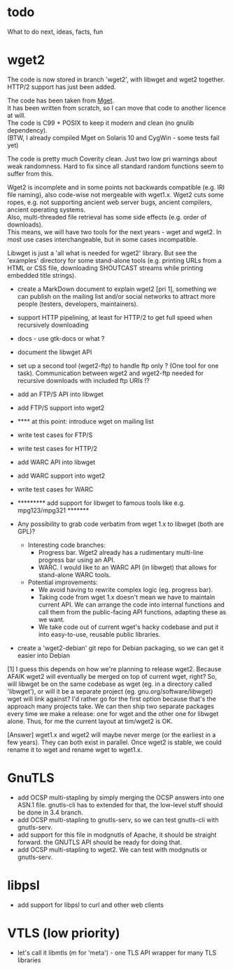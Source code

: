 # todo
What to do next, ideas, facts, fun

wget2
=====

The code is now stored in branch 'wget2', with libwget and wget2 together.
HTTP/2 support has just been added.

The code has been taken from [Mget](https://github.com/rockdaboot/mget).<br>
It has been written from scratch, so I can move that code to another licence at will.<br>
The code is C99 + POSIX to keep it modern and clean (no gnulib dependency).<br>
(BTW, I already compiled Mget on Solaris 10 and CygWin - some tests fail yet)

The code is pretty much Coverity clean. Just two low pri warnings about weak
randomness. Hard to fix since all standard random functions seem to suffer from this.

Wget2 is incomplete and in some points not backwards compatible (e.g. IRI file naming),
also code-wise not mergeable with wget1.x. Wget2 cuts some ropes, e.g. not supporting ancient
web server bugs, ancient compilers, ancient operating systems.<br>
Also, multi-threaded file retrieval has some side effects (e.g. order of downloads).<br>
This means, we will have two tools for the next years - wget and wget2. In most use
cases interchangeable, but in some cases incompatible.<br>

Libwget is just a 'all what is needed for wget2' library. But see the 'examples' directory for
some stand-alone tools (e.g. printing URLs from a HTML or CSS file, downloading SHOUTCAST streams while 
printing embedded title strings).

- create a MarkDown document to explain wget2 [pri 1], something we can publish on the mailing list
and/or social networks to attract more people (testers, developers, maintainers).

- support HTTP pipelining, at least for HTTP/2 to get full speed when recursively downloading
- docs - use gtk-docs or what ?
- document the libwget API
- set up a second tool (wget2-ftp) to handle ftp only ? (One tool for one task). Communication between
wget2 and wget2-ftp needed for recursive downloads with included ftp URIs !?
- add an FTP/S API into libwget
- add FTP/S support into wget2
- **** at this point: introduce wget on mailing list
- write test cases for FTP/S
- write test cases for HTTP/2
- add WARC API into libwget
- add WARC support into wget2
- write test cases for WARC
- ********* add support for libwget to famous tools like e.g. mpg123/mpg321 *******
- Any possibility to grab code verbatim from wget 1.x to libwget (both are GPL)?
  - Interesting code branches:
    - Progress bar. Wget2 already has a rudimentary multi-line progress bar using an API.
    - WARC. I would like to an WARC API (in libwget) that allows for stand-alone WARC tools.
  - Potential improvements:
    - We avoid having to rewrite complex logic (eg. progress bar).
    - Taking code from wget 1.x doesn't mean we have to maintain current API.
      We can arrange the code into internal functions and call them from the
      public-facing API functions, adapting these as we want.
    - We take code out of current wget's hacky codebase and put it into easy-to-use, reusable public libraries.
- create a 'wget2-debian' git repo for Debian packaging, so we can get it easier into Debian


[1] I guess this depends on how we're planning to release wget2. Because AFAIK wget2 will eventually
    be merged on top of current wget, right? So, will libwget be on the same codebase as wget
   (eg. in a directory called 'libwget'), or will it be a separate project (eg. gnu.org/software/libwget)
   wget will link against? I'd rather go for the first option because that's the approach many projects take.
   We can then ship two separate packages every time we make a release: one for wget and the other one for libwget
   alone. Thus, for me the current layout at tim/wget2 is OK.

[Answer] wget1.x and wget2 will maybe never merge (or the earliest in a few years). They can both exist in parallel.
         Once wget2 is stable, we could rename it to wget and rename wget to wget1.x.<br>

GnuTLS
======

- add OCSP multi-stapling by simply merging the OCSP answers into one ASN.1 file.
  gnutls-cli has to extended for that, the low-level stuff should be done in 3.4 branch.
- add OCSP multi-stapling to gnutls-serv, so we can test gnutls-cli with gnutls-serv.
- add support for this file in modgnutls of Apache, it should be straight forward.
  the GNUTLS API should be ready for doing that.
- add OCSP multi-stapling to wget2. We can test with modgnutls or gnutls-serv.


libpsl
======

- add support for libpsl to curl and other web clients

VTLS (low priority)
===================

- let's call it libmtls (m for 'meta') - one TLS API wrapper for many TLS libraries
